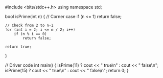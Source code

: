 
#include <bits/stdc++.h>
using namespace std;
 
bool isPrime(int n)
{
    // Corner case
    if (n <= 1)
        return false;
 
    // Check from 2 to n-1
    for (int i = 2; i <= n / 2; i++)
        if (n % i == 0)
            return false;
 
    return true;
}
 
// Driver code
int main()
{
    isPrime(11) ? cout << " true\n" : cout << " false\n";
    isPrime(15) ? cout << " true\n" : cout << " false\n";
    return 0;
}
